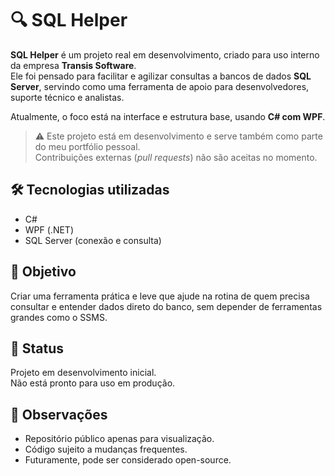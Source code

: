 # 🔍 SQL Helper

**SQL Helper** é um projeto real em desenvolvimento, criado para uso interno da empresa **Transis Software**.  
Ele foi pensado para facilitar e agilizar consultas a bancos de dados **SQL Server**, servindo como uma ferramenta de apoio para desenvolvedores, suporte técnico e analistas.

Atualmente, o foco está na interface e estrutura base, usando **C# com WPF**.

> ⚠️ Este projeto está em desenvolvimento e serve também como parte do meu portfólio pessoal.  
> Contribuições externas (*pull requests*) não são aceitas no momento.

## 🛠️ Tecnologias utilizadas

- C#
- WPF (.NET)
- SQL Server (conexão e consulta)

## 🎯 Objetivo

Criar uma ferramenta prática e leve que ajude na rotina de quem precisa consultar e entender dados direto do banco, sem depender de ferramentas grandes como o SSMS.

## 👀 Status

Projeto em desenvolvimento inicial.  
Não está pronto para uso em produção.

## 📌 Observações

- Repositório público apenas para visualização.
- Código sujeito a mudanças frequentes.
- Futuramente, pode ser considerado open-source.

